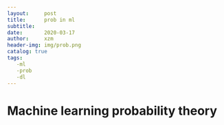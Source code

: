 ```yaml
---
layout:     post
title:      prob in ml 
subtitle:    
date:       2020-03-17
author:     xzm
header-img: img/prob.png
catalog: true
tags:
   -ml
   -prob
   -dl
---
```


# Machine learning probability theory